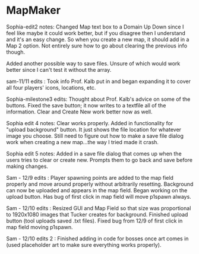 # MapMaker

Sophia-edit2 notes:
Changed Map text box to a Domain Up Down since I feel like maybe it could work better, but if you disagree then I understand and it's an easy change. So when you create a new map, it should add in a Map 2 option. Not entirely sure how to go about clearing the previous info though.

Added another possible way to save files. Unsure of which would work better since I can't test it without the array.

sam-11/11 edits :
Took info Prof. Kalb put in and began expanding it to cover all four players' icons, locations, etc.

Sophia-milestone3 edits:
Thought about Prof. Kalb's advice on some of the buttons. Fixed the save button; it now writes to a textfile all of the information. Clear and Create New work better now as well.

Sophia edit 4 notes:
Clear works properly. Added in functionality for "upload background" button. It just shows the file location for whatever image you choose. Still need to figure out how to make a save file dialog work when creating a new map...the way I tried made it crash.
 
Sophia edit 5 notes:
Added in a save file dialog that comes up when the users tries to clear or create new. Prompts them to go back and save before making changes.

Sam - 12/9 edits : 
Player spawning points are added to the map field properly and move around properly without arbitrarily resetting. Background can now be uploaded and appears in the map field. Began working on the upload button. Has bug of first click in map field will move p1spawn always.


Sam - 12/10 edits :
Resized GUI and Map Field so that size was proportional to 1920x1080 images that Tucker creates for background. Finished upload button (tool uploads saved .txt files). Fixed bug from 12/9 of first click in map field moving p1spawn. 


Sam - 12/10 edits 2 :
Finished adding in code for bosses once art comes in (used placeholder art to make sure everything works properly).
